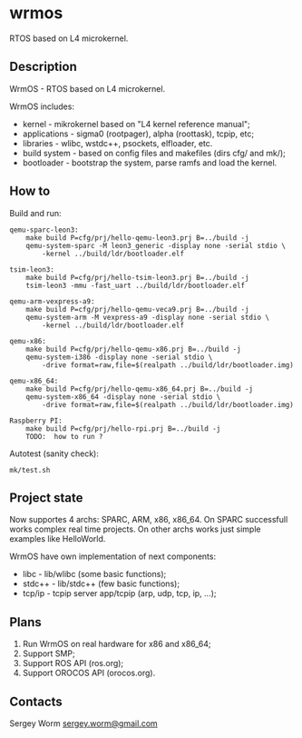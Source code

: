 # wrmos

RTOS based on L4 microkernel.

## Description

WrmOS - RTOS based on L4 microkernel.

WrmOS includes:

* kernel       - mikrokernel based on "L4 kernel reference manual";
* applications - sigma0 (rootpager), alpha (roottask), tcpip, etc;
* libraries    - wlibc, wstdc++, psockets, elfloader, etc.
* build system - based on config files and makefiles (dirs cfg/ and mk/);
* bootloader   - bootstrap the system, parse ramfs and load the kernel.

## How to

Build and run:

	qemu-sparc-leon3:
		make build P=cfg/prj/hello-qemu-leon3.prj B=../build -j
		qemu-system-sparc -M leon3_generic -display none -serial stdio \
			-kernel ../build/ldr/bootloader.elf

	tsim-leon3:
		make build P=cfg/prj/hello-tsim-leon3.prj B=../build -j
		tsim-leon3 -mmu -fast_uart ../build/ldr/bootloader.elf

	qemu-arm-vexpress-a9:
		make build P=cfg/prj/hello-qemu-veca9.prj B=../build -j
		qemu-system-arm -M vexpress-a9 -display none -serial stdio \
			-kernel ../build/ldr/bootloader.elf

	qemu-x86:
		make build P=cfg/prj/hello-qemu-x86.prj B=../build -j
		qemu-system-i386 -display none -serial stdio \
			-drive format=raw,file=$(realpath ../build/ldr/bootloader.img)

	qemu-x86_64:
		make build P=cfg/prj/hello-qemu-x86_64.prj B=../build -j
		qemu-system-x86_64 -display none -serial stdio \
			-drive format=raw,file=$(realpath ../build/ldr/bootloader.img)

	Raspberry PI:
		make build P=cfg/prj/hello-rpi.prj B=../build -j
		TODO:  how to run ?

Autotest (sanity check):

	mk/test.sh

## Project state

Now supportes 4 archs:  SPARC, ARM, x86, x86_64.
On SPARC successfull works complex real time projects.
On other archs works just simple examples like HelloWorld.

WrmOS have own implementation of next components:
- libc   - lib/wlibc (some basic functions);
- stdc++ - lib/stdc++ (few basic functions);
- tcp/ip - tcpip server app/tcpip (arp, udp, tcp, ip, ...);

## Plans

1. Run WrmOS on real hardware for x86 and x86_64;
1. Support SMP;
1. Support ROS API (ros.org);
1. Support OROCOS API (orocos.org).

## Contacts

Sergey Worm <sergey.worm@gmail.com>

